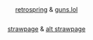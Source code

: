 # 


<p align="center">
<img src="https://64.media.tumblr.com/9d7740953ffbc1a4074672292e206c00/6462efdbc4a84a8b-5f/s500x750/e38b7386d0dd69d5604320f45169c13747cc1769.pnj" alt="" class="center">


<p align="center">
<a href="https://retrospring.net/@pregnantgeto">retrospring</a> & <a href="https://guns.lol/sukunagod">guns.lol</a>
</p>


<p align="center">
<img src="https://i.imgur.com/kAc94zo.png" alt="" class="center">

</p>

<p align="center">
<a href="https://getoguru.straw.page/">strawpage</a> & <a href="https://sukugos.straw.page/">alt strawpage</a> 
</p>

<p align="center">
<img src="https://64.media.tumblr.com/9d7740953ffbc1a4074672292e206c00/6462efdbc4a84a8b-5f/s500x750/e38b7386d0dd69d5604320f45169c13747cc1769.pnj" alt="" class="center">

<p align="center">
<img src="https://i.pinimg.com/originals/de/91/4b/de914bbd91952d5d12d60b9436872526.gif" alt="" class="center">
